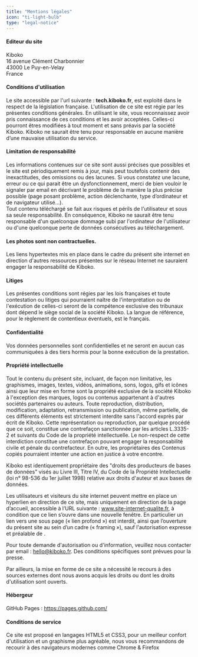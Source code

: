 ```yaml
---
title: "Mentions légales"
icon: "ti-light-bulb"
type: "legal-notice"
---
```


#### Editeur du site

Kiboko  
16 avenue Clément Charbonnier  
43000 Le Puy-en-Velay  
France

#### Conditions d'utilisation  
Le site accessible par l'url suivante : **tech.kiboko.fr**, est exploité dans le respect de la législation française. L'utilisation de ce site est régie par les présentes conditions générales. En utilisant le site, vous reconnaissez avoir pris connaissance de ces conditions et les avoir acceptées. Celles-ci pourront êtres modifiées à tout moment et sans préavis par la société Kiboko.
Kiboko ne saurait être tenu pour responsable en aucune manière d’une mauvaise utilisation du service.

#### Limitation de responsabilité
Les informations contenues sur ce site sont aussi précises que possibles et le site est périodiquement remis à jour, mais peut toutefois contenir des inexactitudes, des omissions ou des lacunes. Si vous constatez une lacune, erreur ou ce qui parait être un dysfonctionnement, merci de bien vouloir le signaler par email en décrivant le problème de la manière la plus précise possible (page posant problème, action déclenchante, type d’ordinateur et de navigateur utilisé...).  
Tout contenu téléchargé se fait aux risques et périls de l'utilisateur et sous sa seule responsabilité. En conséquence, Kiboko ne saurait être tenu responsable d'un quelconque dommage subi par l'ordinateur de l'utilisateur ou d'une quelconque perte de données consécutives au téléchargement.

#### Les photos sont non contractuelles.  
Les liens hypertextes mis en place dans le cadre du présent site internet en direction d'autres ressources présentes sur le réseau Internet ne sauraient engager la responsabilité de Kiboko.

#### Litiges  
Les présentes conditions sont régies par les lois françaises et toute contestation ou litiges qui pourraient naître de l'interprétation ou de l'exécution de celles-ci seront de la compétence exclusive des tribunaux dont dépend le siège social de la société Kiboko. La langue de référence, pour le règlement de contentieux éventuels, est le français.

#### Confidentialité  
Vos données personnelles sont confidentielles et ne seront en aucun cas communiquées à des tiers hormis pour la bonne exécution de la prestation.

#### Propriété intellectuelle  
Tout le contenu du présent site, incluant, de façon non limitative, les graphismes, images, textes, vidéos, animations, sons, logos, gifs et icônes ainsi que leur mise en forme sont la propriété exclusive de la société Kiboko à l'exception des marques, logos ou contenus appartenant à d'autres sociétés partenaires ou auteurs.
Toute reproduction, distribution, modification, adaptation, retransmission ou publication, même partielle, de ces différents éléments est strictement interdite sans l'accord exprès par écrit de Kiboko. Cette représentation ou reproduction, par quelque procédé que ce soit, constitue une contrefaçon sanctionnée par les articles L.3335-2 et suivants du Code de la propriété intellectuelle. Le non-respect de cette interdiction constitue une contrefaçon pouvant engager la responsabilité civile et pénale du contrefacteur. En outre, les propriétaires des Contenus copiés pourraient intenter une action en justice à votre encontre.

Kiboko est identiquement propriétaire des "droits des producteurs de bases de données" visés au Livre III, Titre IV, du Code de la Propriété Intellectuelle (loi n° 98-536 du 1er juillet 1998) relative aux droits d'auteur et aux bases de données.

Les utilisateurs et visiteurs du site internet peuvent mettre en place un hyperlien en direction de ce site, mais uniquement en direction de la page d’accueil, accessible à l’URL suivante : www.site-internet-qualite.fr, à condition que ce lien s’ouvre dans une nouvelle fenêtre. En particulier un lien vers une sous page (« lien profond ») est interdit, ainsi que l’ouverture du présent site au sein d’un cadre (« framing »), sauf l'autorisation expresse et préalable de .

Pour toute demande d'autorisation ou d'information, veuillez nous contacter par email : hello@kiboko.fr. Des conditions spécifiques sont prévues pour la presse.

Par ailleurs, la mise en forme de ce site a nécessité le recours à des sources externes dont nous avons acquis les droits ou dont les droits d'utilisation sont ouverts.

#### Hébergeur  
GitHub Pages : https://pages.github.com/

#### Conditions de service
Ce site est proposé en langages HTML5 et CSS3, pour un meilleur confort d'utilisation et un graphisme plus agréable, nous vous recommandons de recourir à des navigateurs modernes comme Chrome &amp; Firefox
